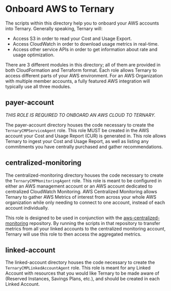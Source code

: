 # Onboard AWS to Ternary

The scripts within this directory help you to onboard your AWS accounts into
Ternary. Generally speaking, Ternary will:

* Access S3 in order to read your Cost and Usage Export.
* Access CloudWatch in order to download usage metrics in real-time.
* Access other service APIs in order to get information about rate and usage optimization.

There are 3 different modules in this directory; all of them are provided in
both CloudFormation and Terraform format. Each role allows Ternary to access
different parts of your AWS environment. For an AWS Organization with multiple
member accounts, a fully featured AWS integration will typically use all three
modules.

## payer-account

*THIS ROLE IS REQUIRED TO ONBOARD AN AWS CLOUD TO TERNARY.*

The payer-account directory houses the code necessary to create the
`TernaryCMPServiceAgent` role. This role MUST be created in the AWS account
your Cost and Usage Report (CUR) is generated in. This role allows Ternary to
ingest your Cost and Usage Report, as well as listing any commitments you have
centrally purchased and gather recommendations.

## centralized-monitoring

The centralized-monitoring directory houses the code necessary to create the
`TernaryCMPMonitoringAgent` role. This role is meant to be configured in either
an AWS management account or an AWS account dedicated to centralized CloudWatch
Monitoring. AWS Centralized Monitoring allows Ternary to gather AWS Metrics of
interest from across your whole AWS organization while only needing to connect
to one account, instead of each account individually.

This role is designed to be used in conjunction with the
[aws-centralized-monitoring] repository. By running the scripts in that
repository to transfer metrics from all your linked accounts to the centralized
monitoring account, Ternary will use this role to then access the aggregated
metrics.

## linked-account

The linked-account directory houses the code necessary to create the
`TernaryCMPLinkedAccountAgent` role. This role is meant for any Linked Account
with resources that you would like Ternary to be made aware of (Reserved
Instances, Savings Plans, etc.), and should be created in each Linked Account.

[aws-centralized-monitoring]: https://github.com/TernaryInc/aws-centralized-monitoring

